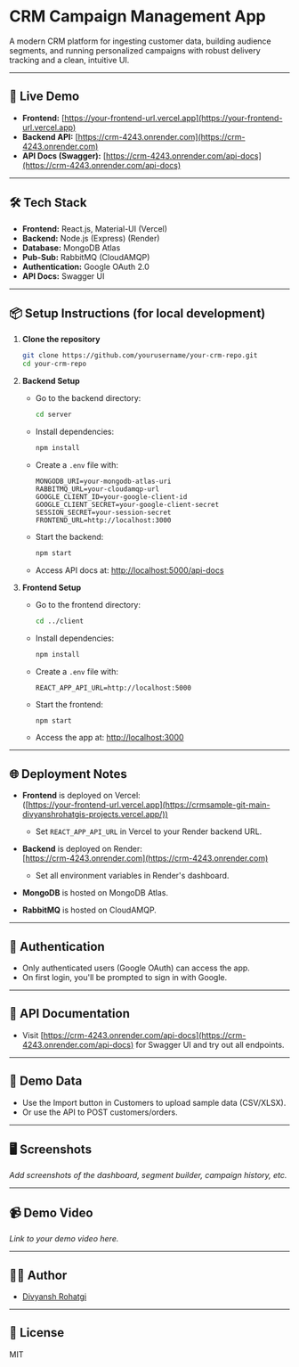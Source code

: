# CRM Campaign Management App

A modern CRM platform for ingesting customer data, building audience segments, and running personalized campaigns with robust delivery tracking and a clean, intuitive UI.

---

## 🚀 Live Demo

- **Frontend:** [https://your-frontend-url.vercel.app](https://your-frontend-url.vercel.app)
- **Backend API:** [https://crm-4243.onrender.com](https://crm-4243.onrender.com)
- **API Docs (Swagger):** [https://crm-4243.onrender.com/api-docs](https://crm-4243.onrender.com/api-docs)

---

## 🛠 Tech Stack

- **Frontend:** React.js, Material-UI (Vercel)
- **Backend:** Node.js (Express) (Render)
- **Database:** MongoDB Atlas
- **Pub-Sub:** RabbitMQ (CloudAMQP)
- **Authentication:** Google OAuth 2.0
- **API Docs:** Swagger UI

---

## 📦 Setup Instructions (for local development)

1. **Clone the repository**
   ```bash
   git clone https://github.com/yourusername/your-crm-repo.git
   cd your-crm-repo
   ```

2. **Backend Setup**
   - Go to the backend directory:
     ```bash
     cd server
     ```
   - Install dependencies:
     ```bash
     npm install
     ```
   - Create a `.env` file with:
     ```
     MONGODB_URI=your-mongodb-atlas-uri
     RABBITMQ_URL=your-cloudamqp-url
     GOOGLE_CLIENT_ID=your-google-client-id
     GOOGLE_CLIENT_SECRET=your-google-client-secret
     SESSION_SECRET=your-session-secret
     FRONTEND_URL=http://localhost:3000
     ```
   - Start the backend:
     ```bash
     npm start
     ```
   - Access API docs at: [http://localhost:5000/api-docs](http://localhost:5000/api-docs)

3. **Frontend Setup**
   - Go to the frontend directory:
     ```bash
     cd ../client
     ```
   - Install dependencies:
     ```bash
     npm install
     ```
   - Create a `.env` file with:
     ```
     REACT_APP_API_URL=http://localhost:5000
     ```
   - Start the frontend:
     ```bash
     npm start
     ```
   - Access the app at: [http://localhost:3000](http://localhost:3000)

---

## 🌐 Deployment Notes

- **Frontend** is deployed on Vercel:  
  ([https://your-frontend-url.vercel.app](https://crmsample-git-main-divyanshrohatgis-projects.vercel.app/))
  - Set `REACT_APP_API_URL` in Vercel to your Render backend URL.

- **Backend** is deployed on Render:  
  [https://crm-4243.onrender.com](https://crm-4243.onrender.com)
  - Set all environment variables in Render's dashboard.

- **MongoDB** is hosted on MongoDB Atlas.
- **RabbitMQ** is hosted on CloudAMQP.

---

## 🔐 Authentication

- Only authenticated users (Google OAuth) can access the app.
- On first login, you'll be prompted to sign in with Google.

---

## 🧪 API Documentation

- Visit [https://crm-4243.onrender.com/api-docs](https://crm-4243.onrender.com/api-docs) for Swagger UI and try out all endpoints.

---

## 📝 Demo Data

- Use the Import button in Customers to upload sample data (CSV/XLSX).
- Or use the API to POST customers/orders.

---

## 🖥️ Screenshots

_Add screenshots of the dashboard, segment builder, campaign history, etc._

---

## 📹 Demo Video

_Link to your demo video here._

---

## 👨‍💻 Author

- [Divyansh Rohatgi](https://github.com/divyanshrohatgi)

---

## 📄 License

MIT 
